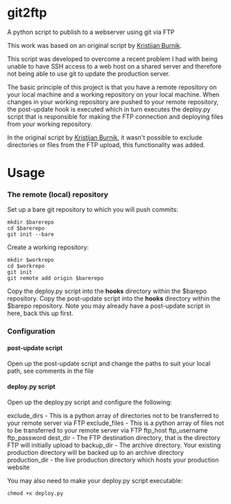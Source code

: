 # git2ftp
A python script to publish to a webserver using git via FTP

This work was based on an original script by [Kristijan Burnik](https://invision-web.net/web/deploying-to-production-via-ftp-with-git-hooks/).

This script was developed to overcome a recent problem I had with being unable to have SSH access to a web host on a shared server and therefore not being able to use git to update the production server.

The basic principle of this project is that you have a remote repository on your local machine and a working repository on your local machine. When changes in your working repository are pushed to your remote repository, the post-update hook is executed which in turn executes the deploy.py script that is responsible for making the FTP connection and deploying files from your working repository.

In the original script by [Kristijan Burnik](https://invision-web.net/web/deploying-to-production-via-ftp-with-git-hooks/), it wasn't possible to exclude directories or files from the FTP upload, this functionality was added.

# Usage
### The remote (local) repository
Set up a bare git repository to which you will push commits:

```
mkdir $barerepo
cd $barerepo
git init --bare
```
Create a working repository:
```
mkdir $workrepo
cd $workrepo
git init
git remote add origin $barerepo
```
Copy the deploy.py script into the **hooks** directory within the $barepo repository.
Copy the post-update script into the **hooks** directory within the $barepo repository. Note you may already have a post-update script in here, back this up first.

### Configuration
#### post-update script
Open up the post-update script and change the paths to suit your local path, see comments in the file

#### deploy.py script
Open up the deploy.py script and configure the following:

exclude_dirs - This is a python array of directories not to be transferred to your remote server via FTP
exclude_files - This is a python array of files not to be transferred to your remote server via FTP
ftp_host
ftp_username
ftp_password
dest_dir - The FTP destination directory, that is the directory FTP will initially upload to
backup_dir - The archive directory. Your existing production directory will be backed up to an archive directory
production_dir - the live production directory which hosts your production website


You may also need to make your deploy.py script executable:
```
chmod +x deploy.py
```

